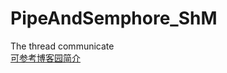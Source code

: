 # PipeAndSemphore_ShM
The thread communicate   
[可参考博客园简介](https://www.cnblogs.com/hongbo-tao/p/12987718.html)

